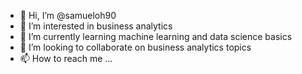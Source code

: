 - 👋 Hi, I’m @samueloh90
- 👀 I’m interested in business analytics
- 🌱 I’m currently learning machine learning and data science basics
- 💞️ I’m looking to collaborate on business analytics topics
- 📫 How to reach me ...

<!---
samueloh90/samueloh90 is a ✨ special ✨ repository because its `README.md` (this file) appears on your GitHub profile.
You can click the Preview link to take a look at your changes.
--->
